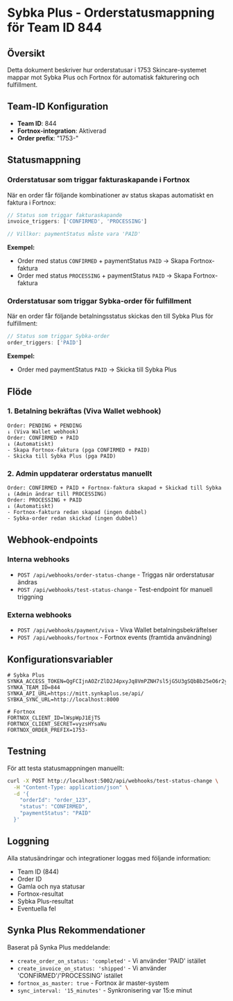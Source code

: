 # Sybka Plus - Orderstatusmappning för Team ID 844

## Översikt

Detta dokument beskriver hur orderstatusar i 1753 Skincare-systemet mappar mot Sybka Plus och Fortnox för automatisk fakturering och fulfillment.

## Team-ID Konfiguration

- **Team ID**: 844
- **Fortnox-integration**: Aktiverad
- **Order prefix**: "1753-"

## Statusmappning

### Orderstatusar som triggar fakturaskapande i Fortnox

När en order får följande kombinationer av status skapas automatiskt en faktura i Fortnox:

```typescript
// Status som triggar fakturaskapande
invoice_triggers: ['CONFIRMED', 'PROCESSING']

// Villkor: paymentStatus måste vara 'PAID'
```

**Exempel:**
- Order med status `CONFIRMED` + paymentStatus `PAID` → Skapa Fortnox-faktura
- Order med status `PROCESSING` + paymentStatus `PAID` → Skapa Fortnox-faktura

### Orderstatusar som triggar Sybka-order för fulfillment

När en order får följande betalningsstatus skickas den till Sybka Plus för fulfillment:

```typescript
// Status som triggar Sybka-order
order_triggers: ['PAID']
```

**Exempel:**
- Order med paymentStatus `PAID` → Skicka till Sybka Plus

## Flöde

### 1. Betalning bekräftas (Viva Wallet webhook)
```
Order: PENDING + PENDING
↓ (Viva Wallet webhook)
Order: CONFIRMED + PAID
↓ (Automatiskt)
- Skapa Fortnox-faktura (pga CONFIRMED + PAID)
- Skicka till Sybka Plus (pga PAID)
```

### 2. Admin uppdaterar orderstatus manuellt
```
Order: CONFIRMED + PAID + Fortnox-faktura skapad + Skickad till Sybka
↓ (Admin ändrar till PROCESSING)
Order: PROCESSING + PAID
↓ (Automatiskt)
- Fortnox-faktura redan skapad (ingen dubbel)
- Sybka-order redan skickad (ingen dubbel)
```

## Webhook-endpoints

### Interna webhooks
- `POST /api/webhooks/order-status-change` - Triggas när orderstatusar ändras
- `POST /api/webhooks/test-status-change` - Test-endpoint för manuell triggning

### Externa webhooks
- `POST /api/webhooks/payment/viva` - Viva Wallet betalningsbekräftelser
- `POST /api/webhooks/fortnox` - Fortnox events (framtida användning)

## Konfigurationsvariabler

```env
# Sybka Plus
SYNKA_ACCESS_TOKEN=QgFCIjnAOZrZlD2J4pxyJq8VmPZNH7sl5jG5U3gSQbBb25eO6r2yEQoYm1eV
SYNKA_TEAM_ID=844
SYNKA_API_URL=https://mitt.synkaplus.se/api/
SYBKA_SYNC_URL=http://localhost:8000

# Fortnox
FORTNOX_CLIENT_ID=lWspWpJ1EjTS
FORTNOX_CLIENT_SECRET=vyzsHYsaNu
FORTNOX_ORDER_PREFIX=1753-
```

## Testning

För att testa statusmappningen manuellt:

```bash
curl -X POST http://localhost:5002/api/webhooks/test-status-change \
  -H "Content-Type: application/json" \
  -d '{
    "orderId": "order_123",
    "status": "CONFIRMED", 
    "paymentStatus": "PAID"
  }'
```

## Loggning

Alla statusändringar och integrationer loggas med följande information:
- Team ID (844)
- Order ID
- Gamla och nya statusar
- Fortnox-resultat
- Sybka Plus-resultat
- Eventuella fel

## Synka Plus Rekommendationer

Baserat på Synka Plus meddelande:
- `create_order_on_status: 'completed'` - Vi använder 'PAID' istället
- `create_invoice_on_status: 'shipped'` - Vi använder 'CONFIRMED'/'PROCESSING' istället
- `fortnox_as_master: true` - Fortnox är master-system
- `sync_interval: '15_minutes'` - Synkronisering var 15:e minut 